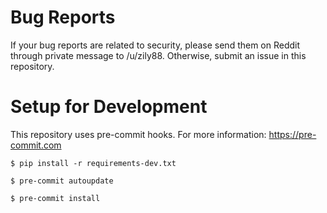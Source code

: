 # Bug Reports

If your bug reports are related to security, please send them on Reddit through
private message to /u/zily88. Otherwise, submit an issue in this repository.


# Setup for Development

This repository uses pre-commit hooks. For more information: https://pre-commit.com

`$ pip install -r requirements-dev.txt`

`$ pre-commit autoupdate`

`$ pre-commit install`


<!--
   TODO: Improve CONTRIBUTING.md using this template:
   https://github.com/nayafia/contributing-template/blob/master/CONTRIBUTING-template.md
-->
